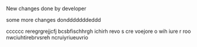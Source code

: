 New changes done by developer

some more changes dondddddddeddd


cccccc
reregrgrejjcfj
bcsbfischhrgh 
ichirh revo
s cre voejore o
 wih iure r roo
 nwciuhtirebrvsreh
 ncruiyriueuvrio
